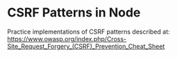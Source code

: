 # CSRF Patterns in Node

Practice implementations of CSRF patterns described at: https://www.owasp.org/index.php/Cross-Site_Request_Forgery_(CSRF)_Prevention_Cheat_Sheet
